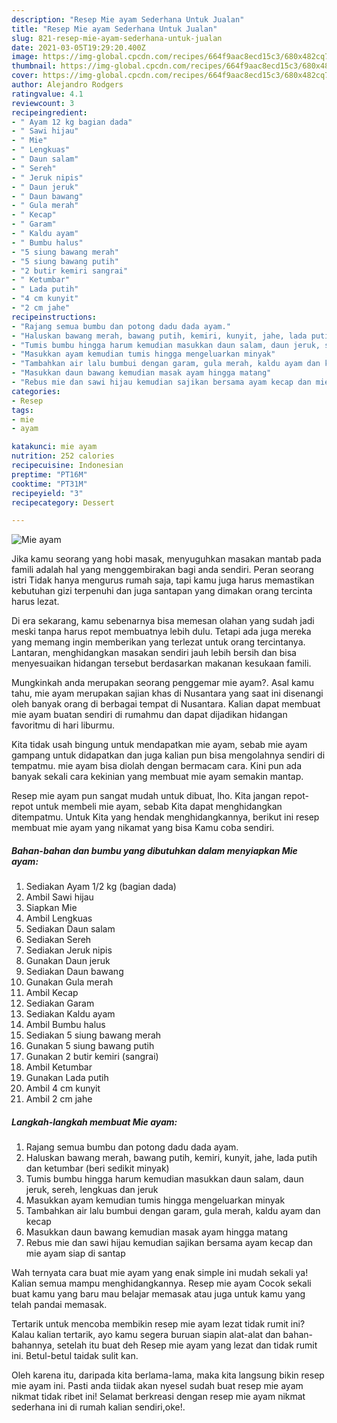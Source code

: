 ```yaml
---
description: "Resep Mie ayam Sederhana Untuk Jualan"
title: "Resep Mie ayam Sederhana Untuk Jualan"
slug: 821-resep-mie-ayam-sederhana-untuk-jualan
date: 2021-03-05T19:29:20.400Z
image: https://img-global.cpcdn.com/recipes/664f9aac8ecd15c3/680x482cq70/mie-ayam-foto-resep-utama.jpg
thumbnail: https://img-global.cpcdn.com/recipes/664f9aac8ecd15c3/680x482cq70/mie-ayam-foto-resep-utama.jpg
cover: https://img-global.cpcdn.com/recipes/664f9aac8ecd15c3/680x482cq70/mie-ayam-foto-resep-utama.jpg
author: Alejandro Rodgers
ratingvalue: 4.1
reviewcount: 3
recipeingredient:
- " Ayam 12 kg bagian dada"
- " Sawi hijau"
- " Mie"
- " Lengkuas"
- " Daun salam"
- " Sereh"
- " Jeruk nipis"
- " Daun jeruk"
- " Daun bawang"
- " Gula merah"
- " Kecap"
- " Garam"
- " Kaldu ayam"
- " Bumbu halus"
- "5 siung bawang merah"
- "5 siung bawang putih"
- "2 butir kemiri sangrai"
- " Ketumbar"
- " Lada putih"
- "4 cm kunyit"
- "2 cm jahe"
recipeinstructions:
- "Rajang semua bumbu dan potong dadu dada ayam."
- "Haluskan bawang merah, bawang putih, kemiri, kunyit, jahe, lada putih dan ketumbar (beri sedikit minyak)"
- "Tumis bumbu hingga harum kemudian masukkan daun salam, daun jeruk, sereh, lengkuas dan jeruk"
- "Masukkan ayam kemudian tumis hingga mengeluarkan minyak"
- "Tambahkan air lalu bumbui dengan garam, gula merah, kaldu ayam dan kecap"
- "Masukkan daun bawang kemudian masak ayam hingga matang"
- "Rebus mie dan sawi hijau kemudian sajikan bersama ayam kecap dan mie ayam siap di santap"
categories:
- Resep
tags:
- mie
- ayam

katakunci: mie ayam 
nutrition: 252 calories
recipecuisine: Indonesian
preptime: "PT16M"
cooktime: "PT31M"
recipeyield: "3"
recipecategory: Dessert

---
```



![Mie ayam](https://img-global.cpcdn.com/recipes/664f9aac8ecd15c3/680x482cq70/mie-ayam-foto-resep-utama.jpg)

Jika kamu seorang yang hobi masak, menyuguhkan masakan mantab pada famili adalah hal yang menggembirakan bagi anda sendiri. Peran seorang istri Tidak hanya mengurus rumah saja, tapi kamu juga harus memastikan kebutuhan gizi terpenuhi dan juga santapan yang dimakan orang tercinta harus lezat.

Di era  sekarang, kamu sebenarnya bisa memesan olahan yang sudah jadi meski tanpa harus repot membuatnya lebih dulu. Tetapi ada juga mereka yang memang ingin memberikan yang terlezat untuk orang tercintanya. Lantaran, menghidangkan masakan sendiri jauh lebih bersih dan bisa menyesuaikan hidangan tersebut berdasarkan makanan kesukaan famili. 



Mungkinkah anda merupakan seorang penggemar mie ayam?. Asal kamu tahu, mie ayam merupakan sajian khas di Nusantara yang saat ini disenangi oleh banyak orang di berbagai tempat di Nusantara. Kalian dapat membuat mie ayam buatan sendiri di rumahmu dan dapat dijadikan hidangan favoritmu di hari liburmu.

Kita tidak usah bingung untuk mendapatkan mie ayam, sebab mie ayam gampang untuk didapatkan dan juga kalian pun bisa mengolahnya sendiri di tempatmu. mie ayam bisa diolah dengan bermacam cara. Kini pun ada banyak sekali cara kekinian yang membuat mie ayam semakin mantap.

Resep mie ayam pun sangat mudah untuk dibuat, lho. Kita jangan repot-repot untuk membeli mie ayam, sebab Kita dapat menghidangkan ditempatmu. Untuk Kita yang hendak menghidangkannya, berikut ini resep membuat mie ayam yang nikamat yang bisa Kamu coba sendiri.

<!--inarticleads1-->

##### Bahan-bahan dan bumbu yang dibutuhkan dalam menyiapkan Mie ayam:

1. Sediakan  Ayam 1/2 kg (bagian dada)
1. Ambil  Sawi hijau
1. Siapkan  Mie
1. Ambil  Lengkuas
1. Sediakan  Daun salam
1. Sediakan  Sereh
1. Sediakan  Jeruk nipis
1. Gunakan  Daun jeruk
1. Sediakan  Daun bawang
1. Gunakan  Gula merah
1. Ambil  Kecap
1. Sediakan  Garam
1. Sediakan  Kaldu ayam
1. Ambil  Bumbu halus
1. Sediakan 5 siung bawang merah
1. Gunakan 5 siung bawang putih
1. Gunakan 2 butir kemiri (sangrai)
1. Ambil  Ketumbar
1. Gunakan  Lada putih
1. Ambil 4 cm kunyit
1. Ambil 2 cm jahe




<!--inarticleads2-->

##### Langkah-langkah membuat Mie ayam:

1. Rajang semua bumbu dan potong dadu dada ayam.
1. Haluskan bawang merah, bawang putih, kemiri, kunyit, jahe, lada putih dan ketumbar (beri sedikit minyak)
1. Tumis bumbu hingga harum kemudian masukkan daun salam, daun jeruk, sereh, lengkuas dan jeruk
1. Masukkan ayam kemudian tumis hingga mengeluarkan minyak
1. Tambahkan air lalu bumbui dengan garam, gula merah, kaldu ayam dan kecap
1. Masukkan daun bawang kemudian masak ayam hingga matang
1. Rebus mie dan sawi hijau kemudian sajikan bersama ayam kecap dan mie ayam siap di santap




Wah ternyata cara buat mie ayam yang enak simple ini mudah sekali ya! Kalian semua mampu menghidangkannya. Resep mie ayam Cocok sekali buat kamu yang baru mau belajar memasak atau juga untuk kamu yang telah pandai memasak.

Tertarik untuk mencoba membikin resep mie ayam lezat tidak rumit ini? Kalau kalian tertarik, ayo kamu segera buruan siapin alat-alat dan bahan-bahannya, setelah itu buat deh Resep mie ayam yang lezat dan tidak rumit ini. Betul-betul taidak sulit kan. 

Oleh karena itu, daripada kita berlama-lama, maka kita langsung bikin resep mie ayam ini. Pasti anda tiidak akan nyesel sudah buat resep mie ayam nikmat tidak ribet ini! Selamat berkreasi dengan resep mie ayam nikmat sederhana ini di rumah kalian sendiri,oke!.

